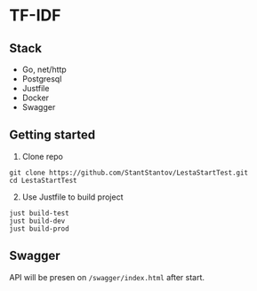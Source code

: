 # TF-IDF

## Stack
- Go, net/http
- Postgresql
- Justfile
- Docker
- Swagger

## Getting started
1. Clone repo
```
git clone https://github.com/StantStantov/LestaStartTest.git
cd LestaStartTest
```
2. Use Justfile to build project
```
just build-test
just build-dev
just build-prod
```

## Swagger
API will be presen on `/swagger/index.html` after start.
